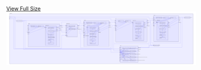 [View Full Size](https://raw.githubusercontent.com/mingfang/terraform-k8s-modules/master/examples/nifi/diagram.svg?sanitize=true)<img src="diagram.svg"/>
